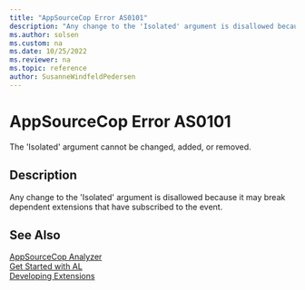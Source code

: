 ```yaml
---
title: "AppSourceCop Error AS0101"
description: "Any change to the 'Isolated' argument is disallowed because it may break dependent extensions that have subscribed to the event."
ms.author: solsen
ms.custom: na
ms.date: 10/25/2022
ms.reviewer: na
ms.topic: reference
author: SusanneWindfeldPedersen
---
```

[//]: # (START>DO_NOT_EDIT)
[//]: # (IMPORTANT:Do not edit any of the content between here and the END>DO_NOT_EDIT.)
[//]: # (Any modifications should be made in the .xml files in the ModernDev repo.)
# AppSourceCop Error AS0101
The 'Isolated' argument cannot be changed, added, or removed.

## Description
Any change to the 'Isolated' argument is disallowed because it may break dependent extensions that have subscribed to the event.

[//]: # (IMPORTANT: END>DO_NOT_EDIT)
## See Also  
[AppSourceCop Analyzer](appsourcecop.md)  
[Get Started with AL](../devenv-get-started.md)  
[Developing Extensions](../devenv-dev-overview.md)  
